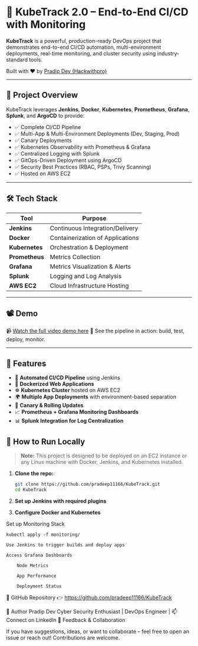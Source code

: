 # 🚀 KubeTrack 2.0 – End-to-End CI/CD with Monitoring

**KubeTrack** is a powerful, production-ready DevOps project that demonstrates end-to-end CI/CD automation, multi-environment deployments, real-time monitoring, and cluster security using industry-standard tools.

Built with ❤️ by [Pradip Dev (Hackwithpro)](https://github.com/pradeep11166)

---

## 📌 Project Overview

KubeTrack leverages **Jenkins**, **Docker**, **Kubernetes**, **Prometheus**, **Grafana**, **Splunk**, and **ArgoCD** to provide:

- ✅ Complete CI/CD Pipeline
- ✅ Multi-App & Multi-Environment Deployments (Dev, Staging, Prod)
- ✅ Canary Deployments
- ✅ Kubernetes Observability with Prometheus & Grafana
- ✅ Centralized Logging with Splunk
- ✅ GitOps-Driven Deployment using ArgoCD
- ✅ Security Best Practices (RBAC, PSPs, Trivy Scanning)
- ✅ Hosted on AWS EC2

---

## 🛠️ Tech Stack

| Tool         | Purpose                          |
|--------------|----------------------------------|
| **Jenkins**  | Continuous Integration/Delivery  |
| **Docker**   | Containerization of Applications |
| **Kubernetes** | Orchestration & Deployment     |
| **Prometheus** | Metrics Collection             |
| **Grafana**  | Metrics Visualization & Alerts   |
| **Splunk**   | Logging and Log Analysis         |
| **AWS EC2**  | Cloud Infrastructure Hosting     |

---

## 📽️ Demo

📹 [Watch the full video demo here](Demo/kubetrack.MP4)
🚀 See the pipeline in action: build, test, deploy, monitor.

---

## 🚦 Features

- 🔄 **Automated CI/CD Pipeline** using Jenkins
- 🧱 **Dockerized Web Applications**
- ☸️ **Kubernetes Cluster** hosted on AWS EC2
- 🌍 **Multiple App Deployments** with environment-based separation
- 🔁 **Canary & Rolling Updates**
- 📈 **Prometheus + Grafana Monitoring Dashboards**
- 📊 **Splunk Integration for Log Centralization**


## 🚀 How to Run Locally

> **Note:** This project is designed to be deployed on an EC2 instance or any Linux machine with Docker, Jenkins, and Kubernetes installed.

1. **Clone the repo:**
   ```bash
   git clone https://github.com/pradeep11166/KubeTrack.git
   cd KubeTrack
   
   
2. **Set up Jenkins with required plugins**

3. **Configure Docker and Kubernetes**



Set up Monitoring Stack

    kubectl apply -f monitoring/
    
    Use Jenkins to trigger builds and deploy apps

    Access Grafana Dashboards

        Node Metrics

        App Performance

        Deployment Status


🔗 GitHub Repository
👉 https://github.com/pradeep11166/KubeTrack

🙌 Author
Pradip Dev
Cyber Security Enthusiast | DevOps Engineer |
📫 Connect on LinkedIn
📢 Feedback & Collaboration

If you have suggestions, ideas, or want to collaborate – feel free to open an issue or reach out! Contributions are welcome.


